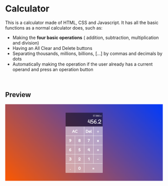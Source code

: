 # Calculator

This is a calculator made of HTML, CSS and Javascript. 
It has all the basic functions as a normal calculator does, such as:

- Making the **four basic operations** ( addition, subtraction, multiplication and division)
- Having an All Clear and Delete buttons
- Separating thousands, millions, billions, [...] by commas and decimals by dots
- Automatically making the operation if the user already has a current operand and press an operation button

&nbsp;&nbsp;
## Preview

![calculator preview](./img/calculator.png "Calculator")
